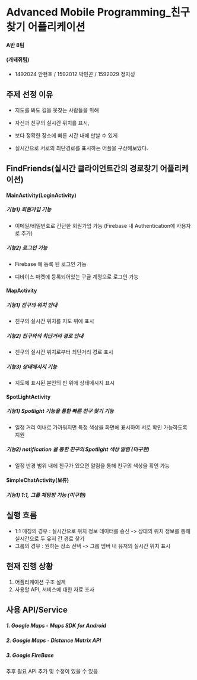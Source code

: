 # Advanced Mobile Programming_친구찾기 어플리케이션

#### A반 8팀
#### (개돼쥐팀)

- 1492024 안현호 / 1592012 박민곤 / 1592029 정지성

## 주제 선정 이유

- 지도를 봐도 길을 못찾는 사람들을 위해

- 자신과 친구의 실시간 위치를 표시,

- 보다 정확한 장소에 빠른 시간 내에 만날 수 있게

- 실시간으로 서로의 최단경로를 표시하는 어플을 구상해보았다.

## FindFriends(실시간 클라이언트간의 경로찾기 어플리케이션)

#### MainActivity(LoginActivity)

##### 기능1) 회원가입 기능

- 이메일/비밀번호로 간단한 회원가입 가능 (Firebase 내 Authentication에 사용자로 추가)

##### 기능2) 로그인 기능

- Firebase 에 등록 된 로그인 가능

- 디바이스 마켓에 등록되어있는 구글 계정으로 로그인 가능

#### MapActivity

##### 기능1) 친구의 위치 안내

- 친구의 실시간 위치를 지도 위에 표시

##### 기능2) 친구와의 최단거리 경로 안내

- 친구의 실시간 위치로부터 최단거리 경로 표시

##### 기능3) 상태메시지 기능

- 지도에 표시된 본인의 핀 위에 상태메시지 표시

#### SpotLightActivity

##### 기능1) Spotlight 기능을 통한 빠른 친구 찾기 기능

- 일정 거리 이내로 가까워지면 특정 색상을 화면에 표시하여 서로 확인 가능하도록 지원

##### 기능2) notification 을 통한 친구의 Spotlight 색상 알림 (미구현)

- 일정 반경 범위 내에 친구가 있으면 알림을 통해 친구의 색상을 확인 가능


#### SimpleChatActivity(보류)

##### 기능1) 1:1, 그룹 채팅방 기능 (미구현)


## 실행 흐름
- 1:1 매칭의 경우 : 실시간으로 위치 정보 데이터를 송신 -> 상대의 위치 정보를 통해 실시간으로 두 유저 간 경로 찾기
- 그룹의 경우 : 원하는 장소 선택 -> 그룹 멤버 내 유저의 실시간 위치 표시

## 현재 진행 상황
1. 어플리케이션 구조 설계
2. 사용할 API, 서비스에 대한 자료 조사

## 사용 API/Service

##### 1. Google Maps - Maps SDK for Android

##### 2. Google Maps - Distance Matrix API

##### 3. Google FireBase

추후 필요 API 추가 및 수정이 있을 수 있음
